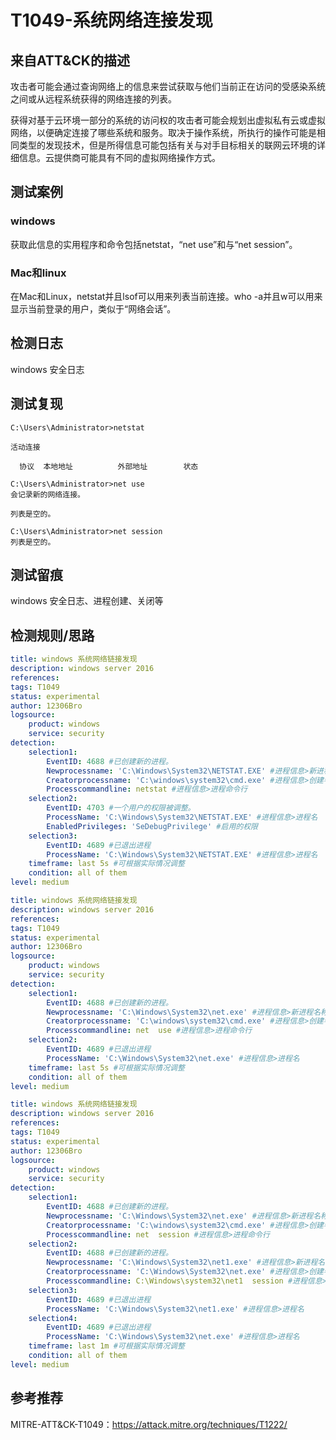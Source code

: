 # T1049-系统网络连接发现

## 来自ATT&CK的描述

攻击者可能会通过查询网络上的信息来尝试获取与他们当前正在访问的受感染系统之间或从远程系统获得的网络连接的列表。

获得对基于云环境一部分的系统的访问权的攻击者可能会规划出虚拟私有云或虚拟网络，以便确定连接了哪些系统和服务。取决于操作系统，所执行的操作可能是相同类型的发现技术，但是所得信息可能包括有关与对手目标相关的联网云环境的详细信息。云提供商可能具有不同的虚拟网络操作方式。

## 测试案例

### windows

获取此信息的实用程序和命令包括netstat，“net use”和与“net session”。

### Mac和linux

在Mac和Linux，netstat并且lsof可以用来列表当前连接。who -a并且w可以用来显示当前登录的用户，类似于“网络会话”。

## 检测日志

windows 安全日志

## 测试复现

```dos
C:\Users\Administrator>netstat

活动连接

  协议  本地地址          外部地址        状态
```

```dos
C:\Users\Administrator>net use
会记录新的网络连接。

列表是空的。
```

```dos
C:\Users\Administrator>net session
列表是空的。
```

## 测试留痕

windows 安全日志、进程创建、关闭等

## 检测规则/思路

```yml
title: windows 系统网络链接发现
description: windows server 2016
references:
tags: T1049
status: experimental
author: 12306Bro
logsource:
    product: windows
    service: security
detection:
    selection1:
        EventID: 4688 #已创建新的进程。
        Newprocessname: 'C:\Windows\System32\NETSTAT.EXE' #进程信息>新进程名称
        Creatorprocessname: 'C:\windows\system32\cmd.exe' #进程信息>创建者进程名称
        Processcommandline: netstat #进程信息>进程命令行
    selection2:
        EventID: 4703 #一个用户的权限被调整。
        ProcessName: 'C:\Windows\System32\NETSTAT.EXE' #进程信息>进程名
        EnabledPrivileges: 'SeDebugPrivilege' #启用的权限
    selection3:
        EventID: 4689 #已退出进程
        ProcessName: 'C:\Windows\System32\NETSTAT.EXE' #进程信息>进程名
    timeframe: last 5s #可根据实际情况调整
    condition: all of them
level: medium
```

```yml
title: windows 系统网络链接发现
description: windows server 2016
references:
tags: T1049
status: experimental
author: 12306Bro
logsource:
    product: windows
    service: security
detection:
    selection1:
        EventID: 4688 #已创建新的进程。
        Newprocessname: 'C:\Windows\System32\net.exe' #进程信息>新进程名称
        Creatorprocessname: 'C:\windows\system32\cmd.exe' #进程信息>创建者进程名称
        Processcommandline: net  use #进程信息>进程命令行
    selection2:
        EventID: 4689 #已退出进程
        ProcessName: 'C:\Windows\System32\net.exe' #进程信息>进程名
    timeframe: last 5s #可根据实际情况调整
    condition: all of them
level: medium
```

```yml
title: windows 系统网络链接发现
description: windows server 2016
references:
tags: T1049
status: experimental
author: 12306Bro
logsource:
    product: windows
    service: security
detection:
    selection1:
        EventID: 4688 #已创建新的进程。
        Newprocessname: 'C:\Windows\System32\net.exe' #进程信息>新进程名称
        Creatorprocessname: 'C:\windows\system32\cmd.exe' #进程信息>创建者进程名称
        Processcommandline: net  session #进程信息>进程命令行
    selection2:
        EventID: 4688 #已创建新的进程。
        Newprocessname: 'C:\Windows\System32\net1.exe' #进程信息>新进程名称
        Creatorprocessname: 'C:\Windows\System32\net.exe' #进程信息>创建者进程名称
        Processcommandline: C:\Windows\system32\net1  session #进程信息>进程命令行
    selection3:
        EventID: 4689 #已退出进程
        ProcessName: 'C:\Windows\System32\net1.exe' #进程信息>进程名
    selection4:
        EventID: 4689 #已退出进程
        ProcessName: 'C:\Windows\System32\net.exe' #进程信息>进程名
    timeframe: last 1m #可根据实际情况调整
    condition: all of them
level: medium
```

## 参考推荐

MITRE-ATT&CK-T1049：<https://attack.mitre.org/techniques/T1222/>
